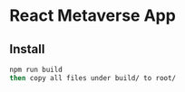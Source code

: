 # React Metaverse App

## Install

```bash
npm run build
then copy all files under build/ to root/
```
